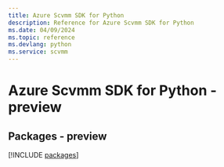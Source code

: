 ```yaml
---
title: Azure Scvmm SDK for Python
description: Reference for Azure Scvmm SDK for Python
ms.date: 04/09/2024
ms.topic: reference
ms.devlang: python
ms.service: scvmm
---
```

# Azure Scvmm SDK for Python - preview
## Packages - preview
[!INCLUDE [packages](scvmm-index.md)]